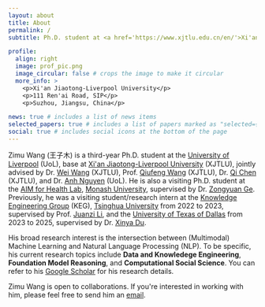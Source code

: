 ```yaml
---
layout: about
title: About
permalink: /
subtitle: Ph.D. student at <a href='https://www.xjtlu.edu.cn/en/'>Xi'an Jiaotong-Liverpool University</a>/<a href='https://www.liverpool.ac.uk/'>University of Liverpool</a>.

profile:
  align: right
  image: prof_pic.png
  image_circular: false # crops the image to make it circular
  more_info: >
    <p>Xi'an Jiaotong-Liverpool University</p>
    <p>111 Ren'ai Road, SIP</p>
    <p>Suzhou, Jiangsu, China</p>

news: true # includes a list of news items
selected_papers: true # includes a list of papers marked as "selected={true}"
social: true # includes social icons at the bottom of the page
---
```


Zimu Wang (王子木) is a third-year Ph.D. student at the [University of Liverpool](https://www.liverpool.ac.uk/) (UoL), base at [Xi'an Jiaotong-Liverpool University](https://www.xjtlu.edu.cn/en/) (XJTLU), jointly advised by Dr. [Wei Wang](https://scholar.xjtlu.edu.cn/en/persons/WeiWang03) (XJTLU), Prof. [Qiufeng Wang](https://scholar.xjtlu.edu.cn/en/persons/QiufengWang) (XJTLU), Dr. [Qi Chen](https://scholar.xjtlu.edu.cn/en/persons/QiChen02) (XJTLU), and Dr. [Anh Nguyen](https://cgi.csc.liv.ac.uk/~anguyen/) (UoL). He is also a visiting Ph.D. student at the [AIM for Health Lab](https://www.monash.edu/it/aimh-lab), [Monash University](https://www.monash.edu/), supervised by Dr. [Zongyuan Ge](https://zongyuange.github.io/). Previously, he was a visiting student/research intern at the [Knowledge Engineering Group](http://keg.cs.tsinghua.edu.cn/) (KEG), [Tsinghua University](https://www.tsinghua.edu.cn/en/) from 2022 to 2023, supervised by Prof. [Juanzi Li](http://keg.cs.tsinghua.edu.cn/persons/ljz/), and the [University of Texas of Dallas](https://www.utdallas.edu/) from 2023 to 2025, supervised by Dr. [Xinya Du](https://xinyadu.github.io/).

His broad research interest is the intersection between (Multimodal) Machine Learning and Natural Language Processing (NLP). To be specific, his current research topics include **Data and Knowledege Engineering**, **Foundation Model Reasoning**, and **Computational Social Science**. You can refer to his [Google Scholar](https://scholar.google.com/citations?user=0EzXWPgAAAAJ) for his research details.

Zimu Wang is open to collaborations. If you're interested in working with him, please feel free to send him an [email](mailto:Zimu.Wang@liverpool.ac.uk).
